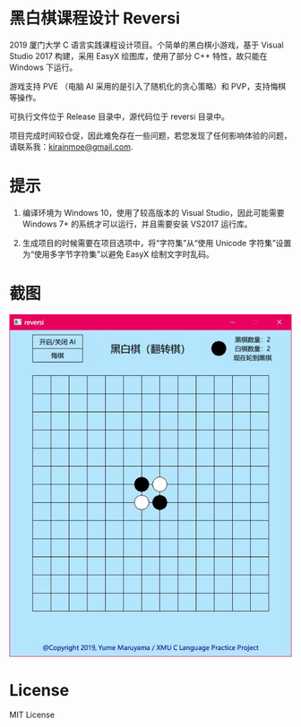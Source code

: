 # 黑白棋课程设计 Reversi

2019 厦门大学 C 语言实践课程设计项目。个简单的黑白棋小游戏，基于 Visual Studio 2017 构建，采用 EasyX 绘图库，使用了部分 C++ 特性，故只能在 Windows 下运行。

游戏支持 PVE （电脑 AI 采用的是引入了随机化的贪心策略）和 PVP，支持悔棋等操作。

可执行文件位于 Release 目录中，源代码位于 reversi 目录中。

项目完成时间较仓促，因此难免存在一些问题，若您发现了任何影响体验的问题，请联系我：kirainmoe@gmail.com.

# 提示

1. 编译环境为 Windows 10，使用了较高版本的 Visual Studio，因此可能需要 Windows 7+ 的系统才可以运行，并且需要安装 VS2017 运行库。

2. 生成项目的时候需要在项目选项中，将“字符集”从“使用 Unicode 字符集”设置为“使用多字节字符集”以避免 EasyX 绘制文字时乱码。

# 截图

![screenshot](screenshot.jpg)

# License

MIT License